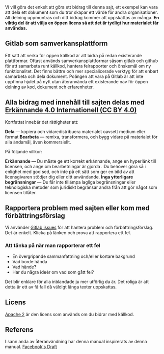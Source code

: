 Vi vill göra det enkelt att göra ett bidrag till denna sajt, ett exempel kan vara att dela ett dokument som du tror skapar ett värde för andra organisationer. All delning uppmuntras och ditt bidrag kommer att uppskattas av många. **En viktig del är att välja en öppen licens så att det är tydligt hur materialet får användas.**

## Gitlab som samverkansplattform
Ett sätt att verka för öppen källkod är att bidra på redan existerande plattformar. Oftast används samverkansplattformar såsom gitlab och github för att samarbeta runt källkod, hantera felrapporter och önskemål om ny funktionalitet. Det finns bättre och mer specialicerade verktyg för att enbart samarbeta och dela dokument. Poängen att vara på Gitlab är att inte uppfinna hjulet på nytt utan återanvända ett existerande nav för öppen delning av kod, dokument och erfarenheter.

## Alla bidrag med innehåll till sajten delas med [Erkännande 4.0 Internationell (CC BY 4.0)](https://creativecommons.org/licenses/by/4.0/deed.sv)
Kortfattat innebär det rättigheter att:

**Dela** — kopiera och vidaredistribuera materialet oavsett medium eller format
**Bearbeta** — remixa, transformera, och bygg vidare på materialet
för alla ändamål, även kommersiellt. 

På följande villkor:

**Erkännande** — Du måste ge ett korrekt erkännande, ange en hyperlänk till licensen, och ange om bearbetningar är gjorda . Du behöver göra så i enlighet med god sed, och inte på ett sätt som ger en bild av att licensgivaren stödjer dig eller ditt användande.
**Inga ytterligare begränsningar** — Du får inte tillämpa lagliga begränsningar eller teknologiska metoder som juridiskt begränsar andra från att gör något som licensen tillåter.
## Rapportera problem med sajten eller kom med förbättringsförslag
Vi använder [Gitlab issues](https://gitlab.com/open-data-knowledge-sharing/wiki/-/issues) för att hantera problem och förbättringsförslag. Det är enkelt. Klicka på länken och prova att rapportera ett fel.
### Att tänka på när man rapporterar ett fel
- En övergripande sammanfattning och/eller kortare bakgrund
- Vad borde hända 
- Vad hände?
- Har du några ideér om vad som gått fel?

Det blir enklare för alla inblandade ju mer utförlig du är. Det roliga är att detta är ett av få fall då väldigt långa texter uppskattas.

## Licens
[Apache 2](https://www.apache.org/licenses/LICENSE-2.0) är den licens som används om du bidrar med källkod. 

## Referens
I sann anda av återanvändning har denna manual inspirerats av denna manual. [Facebook's Draft](https://github.com/facebook/draft-js/blob/a9316a723f9e918afde44dea68b5f9f39b7d9b00/CONTRIBUTING.md)
